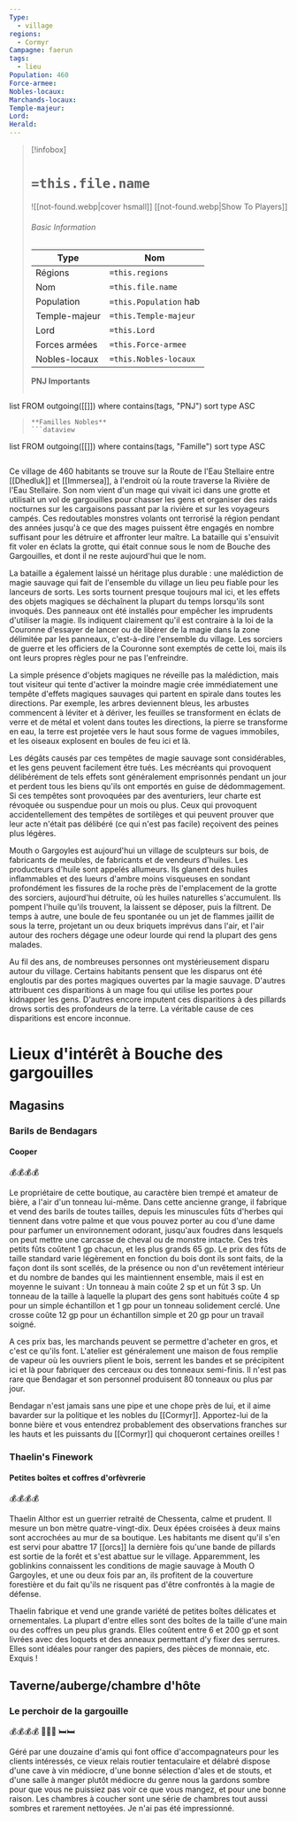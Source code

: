 ```yaml
---
Type:
  - village
regions:
  - Cormyr
Campagne: faerun
tags:
  - lieu
Population: 460
Force-armee: 
Nobles-locaux: 
Marchands-locaux: 
Temple-majeur: 
Lord: 
Herald:
---
```

> [!infobox]
> # `=this.file.name`
> ![[not-found.webp|cover hsmall]]
> [[not-found.webp|Show To Players]]
> ###### Basic Information
> Type |  Nom |
> ---|---|
> Régions | `=this.regions`|
> Nom | `=this.file.name ` |
> Population | `=this.Population` hab |
> Temple-majeur | `=this.Temple-majeur` |
> Lord | `=this.Lord` |
> Forces armées | `=this.Force-armee` |
> Nobles-locaux | `=this.Nobles-locaux ` |
> **PNJ Importants**
>  ```dataview
list FROM outgoing([[]])
where contains(tags, "PNJ")
sort type ASC
>```
> **Familles Nobles**
> ```dataview
list FROM outgoing([[]])
where contains(tags, "Famille")
sort type ASC
>```

Ce village de 460 habitants se trouve sur la Route de l'Eau Stellaire entre [[Dhedluk]] et [[Immersea]], à l'endroit où la route traverse la Rivière de l'Eau Stellaire. Son nom vient d'un mage qui vivait ici dans une grotte et utilisait un vol de gargouilles pour chasser les gens et organiser des raids nocturnes sur les cargaisons passant par la rivière et sur les voyageurs campés. Ces redoutables monstres volants ont terrorisé la région pendant des années jusqu'à ce que des mages puissent être engagés en nombre suffisant pour les détruire et affronter leur maître. La bataille qui s'ensuivit fit voler en éclats la grotte, qui était connue sous le nom de Bouche des Gargouilles, et dont il ne reste aujourd'hui que le nom.

La bataille a également laissé un héritage plus durable : une malédiction de magie sauvage qui fait de l'ensemble du village un lieu peu fiable pour les lanceurs de sorts. Les sorts tournent presque toujours mal ici, et les effets des objets magiques se déchaînent la plupart du temps lorsqu'ils sont invoqués. Des panneaux ont été installés pour empêcher les imprudents d'utiliser la magie. Ils indiquent clairement qu'il est contraire à la loi de la Couronne d'essayer de lancer ou de libérer de la magie dans la zone délimitée par les panneaux, c'est-à-dire l'ensemble du village. Les sorciers de guerre et les officiers de la Couronne sont exemptés de cette loi, mais ils ont leurs propres règles pour ne pas l'enfreindre.

La simple présence d'objets magiques ne réveille pas la malédiction, mais tout visiteur qui tente d'activer la moindre magie crée immédiatement une tempête d'effets magiques sauvages qui partent en spirale dans toutes les directions. Par exemple, les arbres deviennent bleus, les arbustes commencent à léviter et à dériver, les feuilles se transforment en éclats de verre et de métal et volent dans toutes les directions, la pierre se transforme en eau, la terre est projetée vers le haut sous forme de vagues immobiles, et les oiseaux explosent en boules de feu ici et là.

Les dégâts causés par ces tempêtes de magie sauvage sont considérables, et les gens peuvent facilement être tués. Les mécréants qui provoquent délibérément de tels effets sont généralement emprisonnés pendant un jour et perdent tous les biens qu'ils ont emportés en guise de dédommagement. Si ces tempêtes sont provoquées par des aventuriers, leur charte est révoquée ou suspendue pour un mois ou plus. Ceux qui provoquent accidentellement des tempêtes de sortilèges et qui peuvent prouver que leur acte n'était pas délibéré (ce qui n'est pas facile) reçoivent des peines plus légères.

Mouth o Gargoyles est aujourd'hui un village de sculpteurs sur bois, de fabricants de meubles, de fabricants et de vendeurs d'huiles. Les producteurs d'huile sont appelés allumeurs. Ils glanent des huiles inflammables et des lueurs d'ambre moins visqueuses en sondant profondément les fissures de la roche près de l'emplacement de la grotte des sorciers, aujourd'hui détruite, où les huiles naturelles s'accumulent. Ils pompent l'huile qu'ils trouvent, la laissent se déposer, puis la filtrent. De temps à autre, une boule de feu spontanée ou un jet de flammes jaillit de sous la terre, projetant un ou deux briquets imprévus dans l'air, et l'air autour des rochers dégage une odeur lourde qui rend la plupart des gens malades.

Au fil des ans, de nombreuses personnes ont mystérieusement disparu autour du village. Certains habitants pensent que les disparus ont été engloutis par des portes magiques ouvertes par la magie sauvage. D'autres attribuent ces disparitions à un mage fou qui utilise les portes pour kidnapper les gens. D'autres encore imputent ces disparitions à des pillards drows sortis des profondeurs de la terre. La véritable cause de ces disparitions est encore inconnue.

# Lieux d'intérêt à Bouche des gargouilles
## Magasins
### Barils de Bendagars
#### Cooper
💰💰💰💰

Le propriétaire de cette boutique, au caractère bien trempé et amateur de bière, a l'air d'un tonneau lui-même. Dans cette ancienne grange, il fabrique et vend des barils de toutes tailles, depuis les minuscules fûts d'herbes qui tiennent dans votre palme et que vous pouvez porter au cou d'une dame pour parfumer un environnement odorant, jusqu'aux foudres dans lesquels on peut mettre une carcasse de cheval ou de monstre intacte. Ces très petits fûts coûtent 1 gp chacun, et les plus grands 65 gp. Le prix des fûts de taille standard varie légèrement en fonction du bois dont ils sont faits, de la façon dont ils sont scellés, de la présence ou non d'un revêtement intérieur et du nombre de bandes qui les maintiennent ensemble, mais il est en moyenne le suivant : Un tonneau à main coûte 2 sp et un fût 3 sp. Un tonneau de la taille à laquelle la plupart des gens sont habitués coûte 4 sp pour un simple échantillon et 1 gp pour un tonneau solidement cerclé. Une crosse coûte 12 gp pour un échantillon simple et 20 gp pour un travail soigné.

A ces prix bas, les marchands peuvent se permettre d'acheter en gros, et c'est ce qu'ils font. L'atelier est généralement une maison de fous remplie de vapeur où les ouvriers plient le bois, serrent les bandes et se précipitent ici et là pour fabriquer des cerceaux ou des tonneaux semi-finis. Il n'est pas rare que Bendagar et son personnel produisent 80 tonneaux ou plus par jour.

Bendagar n'est jamais sans une pipe et une chope près de lui, et il aime bavarder sur la politique et les nobles du [[Cormyr]]. Apportez-lui de la bonne bière et vous entendrez probablement des observations franches sur les hauts et les puissants du [[Cormyr]] qui choqueront certaines oreilles !

### Thaelin's Finework
#### Petites boîtes et coffres d'orfèvrerie
💰💰💰💰

Thaelin Althor est un guerrier retraité de Chessenta, calme et prudent. Il mesure un bon mètre quatre-vingt-dix. Deux épées croisées à deux mains sont accrochées au mur de sa boutique. Les habitants me disent qu'il s'en est servi pour abattre 17 [[orcs]] la dernière fois qu'une bande de pillards est sortie de la forêt et s'est abattue sur le village. Apparemment, les goblinkins connaissent les conditions de magie sauvage à Mouth O Gargoyles, et une ou deux fois par an, ils profitent de la couverture forestière et du fait qu'ils ne risquent pas d'être confrontés à la magie de défense.

Thaelin fabrique et vend une grande variété de petites boîtes délicates et ornementales. La plupart d'entre elles sont des boîtes de la taille d'une main ou des coffres un peu plus grands. Elles coûtent entre 6 et 200 gp et sont livrées avec des loquets et des anneaux permettant d'y fixer des serrures. Elles sont idéales pour ranger des papiers, des pièces de monnaie, etc. Exquis !

## Taverne/auberge/chambre d'hôte
### Le perchoir de la gargouille
💰💰💰💰
🍺🍺🍺
🛏️🛏️

Géré par une douzaine d'amis qui font office d'accompagnateurs pour les clients intéressés, ce vieux relais routier tentaculaire et délabré dispose d'une cave à vin médiocre, d'une bonne sélection d'ales et de stouts, et d'une salle à manger plutôt médiocre du genre nous la gardons sombre pour que vous ne puissiez pas voir ce que vous mangez, et pour une bonne raison. Les chambres à coucher sont une série de chambres tout aussi sombres et rarement nettoyées. Je n'ai pas été impressionné.